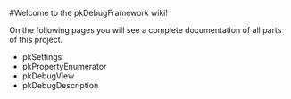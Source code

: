 #Welcome to the pkDebugFramework wiki!

On the following pages you will see a complete documentation of all parts of this project.

* pkSettings
* pkPropertyEnumerator
* pkDebugView
* pkDebugDescription